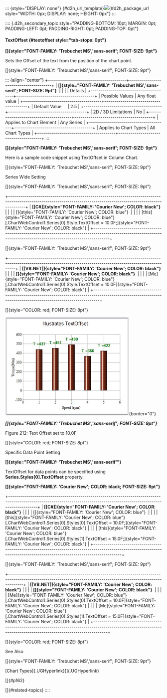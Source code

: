 ::: {style="DISPLAY: none"}
[](ms-xhelp:///?Id=d2h_url_template){#d2h_url_template}![](!package_url!){#d2h_package_url style="WIDTH: 0px; DISPLAY: none; HEIGHT: 0px"}
:::

:::: {.d2h_secondary_topic style="PADDING-BOTTOM: 10pt; MARGIN: 0pt; PADDING-LEFT: 0pt; PADDING-RIGHT: 0pt; PADDING-TOP: 0pt"}
#### TextOffset {#textoffset style="tab-stops: 0pt"}

**[]{style="FONT-FAMILY: 'Trebuchet MS','sans-serif'; FONT-SIZE: 9pt"}** 

Sets the Offset of the text from the position of the chart point.

[]{style="FONT-FAMILY: 'Trebuchet MS','sans-serif'; FONT-SIZE: 9pt"} 

::: {align="center"}
+---------------------------------------+---------------------------------------+
| **[]{style="FONT-FAMILY: 'Trebuchet MS','sans-serif'; FONT-SIZE: 9pt"}**      |
|                                                                               |
| Details                                                                       |
+---------------------------------------+---------------------------------------+
| Possible Values                       | Any float value                       |
+---------------------------------------+---------------------------------------+
| Default Value                         | 2.5                                   |
+---------------------------------------+---------------------------------------+
| 2D / 3D Limitations                   | No                                    |
+---------------------------------------+---------------------------------------+
| Applies to Chart Element              | Any Series                            |
+---------------------------------------+---------------------------------------+
| Applies to Chart Types                | All Chart Types                       |
+---------------------------------------+---------------------------------------+
:::

**[]{style="FONT-FAMILY: 'Trebuchet MS','sans-serif'; FONT-SIZE: 9pt"}** 

Here is a sample code snippet using TextOffset in Column Chart.

[]{style="FONT-FAMILY: 'Trebuchet MS','sans-serif'; FONT-SIZE: 9pt"} 

Series Wide Setting

[]{style="FONT-FAMILY: 'Trebuchet MS','sans-serif'; FONT-SIZE: 9pt"} 

+--------------------------------------------------------------------------------------------------------------------------------------------------------------------+
| **[\[C#\]]{style="FONT-FAMILY: 'Courier New'; COLOR: black"}**                                                                                                     |
|                                                                                                                                                                    |
| []{style="FONT-FAMILY: 'Courier New'; COLOR: blue"}                                                                                                                |
|                                                                                                                                                                    |
| [this]{style="FONT-FAMILY: 'Courier New'; COLOR: blue"}[.ChartWebControl1.Series\[0\].Style.TextOffset = 10.0F;]{style="FONT-FAMILY: 'Courier New'; COLOR: black"} |
+--------------------------------------------------------------------------------------------------------------------------------------------------------------------+

[]{style="FONT-FAMILY: 'Trebuchet MS','sans-serif'; FONT-SIZE: 9pt"} 

+---------------------------------------------------------------------------------------------------------------------------------------------------------------+
| **[\[VB.NET\]]{style="FONT-FAMILY: 'Courier New'; COLOR: black"}**                                                                                            |
|                                                                                                                                                               |
| **[]{style="FONT-FAMILY: 'Courier New'; COLOR: black"}**                                                                                                      |
|                                                                                                                                                               |
| [Me]{style="FONT-FAMILY: 'Courier New'; COLOR: blue"}[.ChartWebControl1.Series(0).Style.TextOffset = 10.0F]{style="FONT-FAMILY: 'Courier New'; COLOR: black"} |
+---------------------------------------------------------------------------------------------------------------------------------------------------------------+

[]{style="COLOR: red; FONT-SIZE: 8pt"} 

![](ImagesExt/image64_219.jpg){border="0"}

***[]{style="FONT-FAMILY: 'Trebuchet MS','sans-serif'; FONT-SIZE: 9pt"}*** 

Figure 212: Text Offset set to 10.0F

[]{style="COLOR: red; FONT-SIZE: 8pt"} 

Specific Data Point Setting

**[]{style="FONT-FAMILY: 'Trebuchet MS','sans-serif'"}** 

TextOffset for data points can be specified using **Series.Styles\[0\].TextOffset** property.

**[]{style="FONT-FAMILY: 'Courier New'; COLOR: black; FONT-SIZE: 9pt"}** 

+--------------------------------------------------------------------------------------------------------------------------------------------------------------------------+
| **[\[C#\]]{style="FONT-FAMILY: 'Courier New'; COLOR: black"}**                                                                                                           |
|                                                                                                                                                                          |
| []{style="FONT-FAMILY: 'Courier New'; COLOR: blue"}                                                                                                                      |
|                                                                                                                                                                          |
| [this]{style="FONT-FAMILY: 'Courier New'; COLOR: blue"}[.ChartWebControl1.Series\[0\].Styles\[0\].TextOffset = 10.0F;]{style="FONT-FAMILY: 'Courier New'; COLOR: black"} |
|                                                                                                                                                                          |
| [this]{style="FONT-FAMILY: 'Courier New'; COLOR: blue"}[.ChartWebControl1.Series\[0\].Styles\[1\].TextOffset = 15.0F;]{style="FONT-FAMILY: 'Courier New'; COLOR: black"} |
+--------------------------------------------------------------------------------------------------------------------------------------------------------------------------+

[]{style="FONT-FAMILY: 'Trebuchet MS','sans-serif'; FONT-SIZE: 9pt"} 

+-------------------------------------------------------------------------------------------------------------------------------------------------------------------+
| **[\[VB.NET\]]{style="FONT-FAMILY: 'Courier New'; COLOR: black"}**                                                                                                |
|                                                                                                                                                                   |
| **[]{style="FONT-FAMILY: 'Courier New'; COLOR: black"}**                                                                                                          |
|                                                                                                                                                                   |
| [Me]{style="FONT-FAMILY: 'Courier New'; COLOR: blue"}[.ChartWebControl1.Series(0).Styles(0).TextOffset = 10.0F]{style="FONT-FAMILY: 'Courier New'; COLOR: black"} |
|                                                                                                                                                                   |
| [Me]{style="FONT-FAMILY: 'Courier New'; COLOR: blue"}[.ChartWebControl1.Series(0).Styles(1).TextOffset = 15.0F]{style="FONT-FAMILY: 'Courier New'; COLOR: black"} |
+-------------------------------------------------------------------------------------------------------------------------------------------------------------------+

[]{style="COLOR: red; FONT-SIZE: 8pt"} 

See Also

[]{style="FONT-FAMILY: 'Trebuchet MS','sans-serif'; FONT-SIZE: 9pt"} 

[Chart Types]{.UGHyperlink}[]{.UGHyperlink}

[]{#p162} 

[]{#related-topics}
::::
